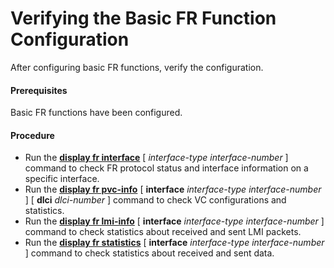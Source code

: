 Verifying the Basic FR Function Configuration
=============================================

After configuring basic FR functions, verify the configuration.

#### Prerequisites

Basic FR functions have been configured.
#### Procedure

* Run the [**display fr interface**](cmdqueryname=display+fr+interface) [ *interface-type* *interface-number* ] command to check FR protocol status and interface information on a specific interface.
* Run the [**display fr pvc-info**](cmdqueryname=display+fr+pvc-info) [ **interface** *interface-type* *interface-number* ] [ **dlci** *dlci-number* ] command to check VC configurations and statistics.
* Run the [**display fr lmi-info**](cmdqueryname=display+fr+lmi-info) [ **interface** *interface-type* *interface-number* ] command to check statistics about received and sent LMI packets.
* Run the [**display fr statistics**](cmdqueryname=display+fr+statistics) [ **interface** *interface-type* *interface-number* ] command to check statistics about received and sent data.